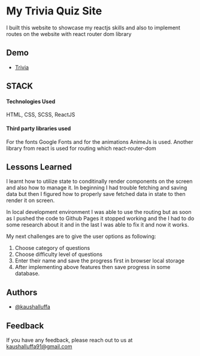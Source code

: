 
# My Trivia Quiz Site

I built this website to showcase my reactjs skills and also to implement routes on the website with react router dom library



## Demo

- [Trivia](https://kaushalluffa.github.io/trivia)

## STACK

#### Technologies Used

HTML, CSS, SCSS, ReactJS

#### Third party libraries used

For the fonts Google Fonts and for the animations AnimeJs is used. Another library from react is used for routing which react-router-dom


## Lessons Learned

I learnt how to utilize state to conditinally render components on the screen and also how to manage it.
In beginning I had trouble fetching and saving data but then I figured how to properly save fetched data in state to then render it on screen.

In local development environment I was able to use the routing but as soon as I pushed the code to Github Pages it stopped working and the I had to do some research about it and in the last I was able to fix it and now it works.

My next challenges are to give the user options as following:

1. Choose category of questions
2. Choose difficulty level of questions
3. Enter their name and save the progress first in browser local storage
4. After implementing above features then save progress in some database.
## Authors

- [@kaushalluffa](https://www.github.com/kaushalluffa)


## Feedback

If you have any feedback, please reach out to us at kaushalluffa91@gmail.com

